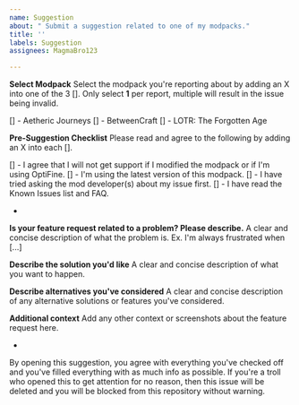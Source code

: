 ```yaml
---
name: Suggestion
about: " Submit a suggestion related to one of my modpacks."
title: ''
labels: Suggestion
assignees: MagmaBro123

---
```


**Select Modpack**
Select the modpack you're reporting about by adding an X into one of the 3 []. Only select **1** per report, multiple will result in the issue being invalid.

[] - Aetheric Journeys
[] - BetweenCraft
[] - LOTR: The Forgotten Age

**Pre-Suggestion Checklist**
Please read and agree to the following by adding an X into each [].

[] - I agree that I will not get support if I modified the modpack or if I'm using OptiFine.
[] - I'm using the latest version of this modpack.
[] - I have tried asking the mod developer(s) about my issue first.
[] - I have read the Known Issues list and FAQ.

-

**Is your feature request related to a problem? Please describe.**
A clear and concise description of what the problem is. Ex. I'm always frustrated when [...]

**Describe the solution you'd like**
A clear and concise description of what you want to happen.

**Describe alternatives you've considered**
A clear and concise description of any alternative solutions or features you've considered.

**Additional context**
Add any other context or screenshots about the feature request here.

-

By opening this suggestion, you agree with everything you've checked off and you've filled everything with as much info as possible. If you're a troll who opened this to get attention for no reason, then this issue will be deleted and you will be blocked from this repository without warning.
